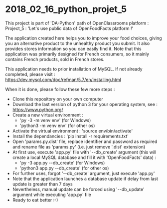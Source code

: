 # 2018_02_16_python_projet_5
This project is part of 'DA-Python' path of OpenClassrooms platform : Project_5 : 'Let's use public data of OpenFoodFacts platform !'

The application created here helps you to improve your food choices, giving you an alternative product to the unhealthy product you submit. It also provides stores information so you can easily find it.
Note that this application was primarily designed for French consumers, so it mainly contains French products, sold in French stores.

This application needs to prior installation of MySQL. If not already completed, please visit : https://dev.mysql.com/doc/refman/5.7/en/installing.html

When it is done, please follow these few more steps :
- Clone this repository on your own computer
- Download the last version of python 3 for your operating system, see : https://www.python.org/
- Create a new virtual environment :
    - 'py -3 -m venv env' (for Windows)
    - 'python3 -m venv env' (for other os)
- Activate the virtual environment : 'source env/bin/activate'
- Install the dependancies : 'pip install -r requirements.txt'
- Open 'params.py.dist' file, replace identifier and password as required and rename file as 'params.py' (i.e. just remove '.dist' extension)
- At first use, execute 'app.py' file with '--db_create' argument (this will create a local MySQL database and fill it with 'OpenFoodFacts' data) :
    - 'py -3 app.py --db_create' (for Windows)
    - 'python3 app.py --db_create' (for other os)
- For further uses, forgot '--db_create' argument, just execute 'app.py'
- Note that the application launches a database update if delay from last update is greater than 7 days
- Nevertheless, manual update can be forced using '--db_update' argument while executing 'app.py' file
- Ready to eat better :-)
